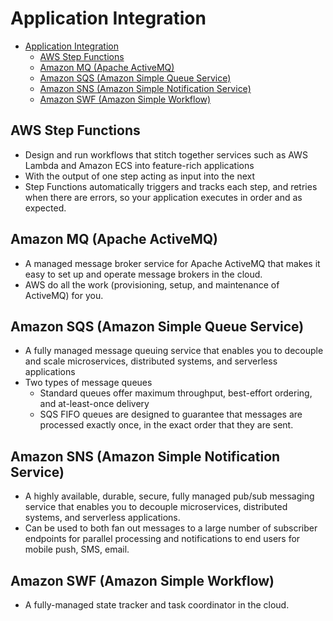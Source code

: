 # Application Integration

- [Application Integration](#application-integration)
  - [AWS Step Functions](#aws-step-functions)
  - [Amazon MQ (Apache ActiveMQ)](#amazon-mq-apache-activemq)
  - [Amazon SQS (Amazon Simple Queue Service)](#amazon-sqs-amazon-simple-queue-service)
  - [Amazon SNS (Amazon Simple Notification Service)](#amazon-sns-amazon-simple-notification-service)
  - [Amazon SWF (Amazon Simple Workflow)](#amazon-swf-amazon-simple-workflow)

## AWS Step Functions

- Design and run workflows that stitch together services such as AWS Lambda and Amazon ECS into feature-rich applications
- With the output of one step acting as input into the next
- Step Functions automatically triggers and tracks each step, and retries when there are errors, so your application executes in order and as expected.

## Amazon MQ (Apache ActiveMQ)

- A managed message broker service for Apache ActiveMQ that makes it easy to set up and operate message brokers in the cloud.
- AWS do all the work (provisioning, setup, and maintenance of ActiveMQ) for you.

## Amazon SQS (Amazon Simple Queue Service)

- A fully managed message queuing service that enables you to decouple and scale microservices, distributed systems, and serverless applications
- Two types of message queues
  - Standard queues offer maximum throughput, best-effort ordering, and at-least-once delivery
  - SQS FIFO queues are designed to guarantee that messages are processed exactly once, in the exact order that they are sent.

## Amazon SNS (Amazon Simple Notification Service)

- A highly available, durable, secure, fully managed pub/sub messaging service that enables you to decouple microservices, distributed systems, and serverless applications.
- Can be used to both fan out messages to a large number of subscriber endpoints for parallel processing and notifications to end users for mobile push, SMS, email.

## Amazon SWF (Amazon Simple Workflow)

- A fully-managed state tracker and task coordinator in the cloud.
